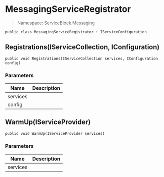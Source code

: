 MessagingServiceRegistrator
======
> Namespace: ServiceBlock.Messaging




```
public class MessagingServiceRegistrator : IServiceConfiguration
```






Registrations(IServiceCollection, IConfiguration)
------

```
public void Registrations(IServiceCollection services, IConfiguration config)
```
### Parameters
Name | Description
--- | ---
services | 
config | 




WarmUp(IServiceProvider)
------

```
public void WarmUp(IServiceProvider services)
```
### Parameters
Name | Description
--- | ---
services | 




